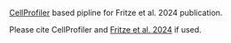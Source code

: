 [CellProfiler](https://github.com/CellProfiler/CellProfiler) based pipline for Fritze et al. 2024 publication.

Please cite CellProfiler and [Fritze et al. 2024](https://www.mdpi.com/1422-0067/24/24/17608) if used.
